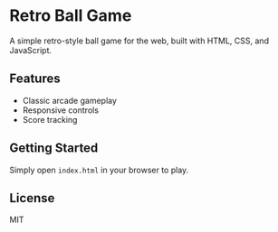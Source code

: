 # Retro Ball Game

A simple retro-style ball game for the web, built with HTML, CSS, and JavaScript.

## Features
- Classic arcade gameplay
- Responsive controls
- Score tracking

## Getting Started
Simply open `index.html` in your browser to play.

## License
MIT
